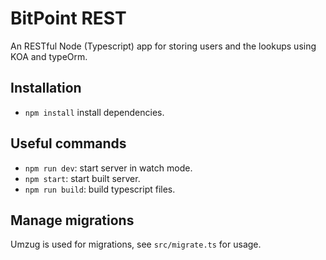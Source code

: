 # BitPoint REST

An RESTful Node (Typescript) app for storing users and the lookups using KOA and typeOrm.


## Installation

* `npm install` install dependencies.


## Useful commands

* `npm run dev`: start server in watch mode.
* `npm start`: start built server.
* `npm run build`: build typescript files.

## Manage migrations
Umzug is used for migrations, see `src/migrate.ts` for usage.	
